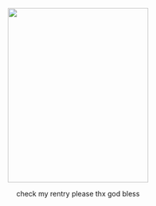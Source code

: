 <p align="center">
  <img width="282" height="351" src="https://media.discordapp.net/attachments/872725910476955678/1236634867601641492/not_mine.jpg?ex=6638b978&is=663767f8&hm=70448064fa5b8edaf1d2afea5b027f48033968176d3994ab13984b4cc7dc3950&=&format=webp&width=282&height=351">
</p>
<p align="center">
check my rentry please thx god bless
</p>
